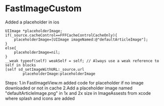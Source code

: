 # FastImageCustom
Added a placeholder in ios 

    UIImage *placeholderImage;
    if(_source.cacheControl==FFFCacheControlCacheOnly){
        placeholderImage=[UIImage imageNamed:@"defaultArticleImage"];
    }
    else{
        placeholderImage=nil;
    }
    __weak typeof(self) weakSelf = self; // Always use a weak reference to self in blocks
    [self sd_setImageWithURL:_source.url
            placeholderImage:placeholderImage
            
            
Steps: 
1.in FastImageView.m added code for placeholder if no image downloaded or not in cache
2.Add a placeholder image named "defaultArticleImage.png" in 1x and 2x size in ImageAssests from xcode where splash and icons are added
